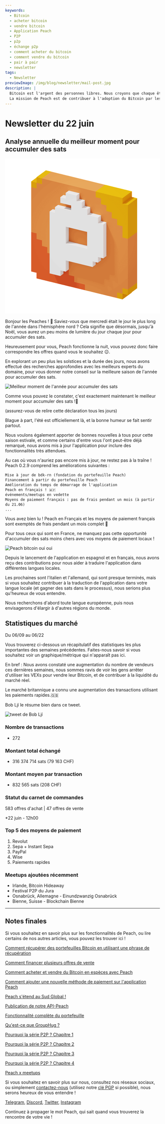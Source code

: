 ```yaml
---
keywords:
  - Bitcoin
  - acheter bitcoin
  - vendre bitcoin
  - Application Peach
  - P2P
  - p2p
  - échange p2p
  - comment acheter du bitcoin
  - comment vendre du bitcoin
  - pair à pair
  - newsletter
tags:
  - Newsletter
previewImage: /img/blog/newsletter/mail-post.jpg
description: |
  Bitcoin est l'argent des personnes libres. Nous croyons que chaque être humain a le droit de choisir la monnaie avec laquelle il souhaite stocker sa richesse, résultant de son travail, de son temps et de son énergie. Peach Bitcoin est la plateforme la plus simple pour acheter et vendre du bitcoin de pair à pair.
  La mission de Peach est de contribuer à l'adoption du Bitcoin par les gens.
---
```


# Newsletter du 22 juin

## Analyse annuelle du meilleur moment pour accumuler des sats

![peachy peach bitcoin gif](/img/blog/newsletter/gif-peach.gif)

Bonjour les Peaches ! 🍑
Saviez-vous que mercredi était le jour le plus long de l'année dans l'hémisphère nord ? Cela signifie que désormais, jusqu'à Noël, vous aurez un peu moins de lumière du jour chaque jour pour accumuler des sats.

Heureusement pour vous, Peach fonctionne la nuit, vous pouvez donc faire correspondre les offres quand vous le souhaitez 😉.

En explorant un peu plus les solstices et la durée des jours, nous avons effectué des recherches approfondies avec les meilleurs experts du domaine, pour vous donner notre conseil sur la meilleure saison de l'année pour accumuler des sats.

![Meilleur moment de l'année pour accumuler des sats](https://img.mailinblue.com/5647291/images/content_library/original/64941307dfe4913ead6c14a6.png)

Comme vous pouvez le constater, c'est exactement maintenant le meilleur moment pour accumuler des sats !💸

(assurez-vous de relire cette déclaration tous les jours)

Blague à part, l'été est officiellement là, et la bonne humeur se fait sentir partout.

Nous voulons également apporter de bonnes nouvelles à tous pour cette saison estivale, et comme certains d'entre vous l'ont peut-être déjà remarqué, nous avons mis à jour l'application pour inclure des fonctionnalités très attendues.

Au cas où vous n'auriez pas encore mis à jour, ne restez pas à la traîne ! Peach 0.2.9 comprend les améliorations suivantes :

    Mise à jour de bdk-rn (fondation du portefeuille Peach)
    Financement à partir du portefeuille Peach
    Amélioration du temps de démarrage de l'application
    Peach en français ! 🇲🇫
    événements/meetups en vedette
    Moyens de paiement français : pas de frais pendant un mois (à partir du 21.06)
    ...

Vous avez bien lu ! Peach en Français et les moyens de paiement français sont exemptés de frais pendant un mois complet 🤑

Pour tous ceux qui sont en France, ne manquez pas cette opportunité d'accumuler des sats moins chers avec vos moyens de paiement locaux !

![Peach bitcoin oui oui](https://img.mailinblue.com/5647291/images/content_library/original/649416828985185b31521435.gif)

Depuis le lancement de l'application en espagnol et en français, nous avons reçu des contributions pour nous aider à traduire l'application dans différentes langues locales.

Les prochaines sont l'italien et l'allemand, qui sont presque terminés, mais si vous souhaitez contribuer à la traduction de l'application dans votre langue locale (et gagner des sats dans le processus), nous serions plus qu'heureux de vous entendre.

Nous recherchons d'abord toute langue européenne, puis nous envisagerons d'élargir à d'autres régions du monde.

## Statistiques du marché

Du 06/09 au 06/22

Vous trouverez ci-dessous un récapitulatif des statistiques les plus importantes des semaines précédentes. Faites-nous savoir si vous souhaitez voir un graphique/métrique qui n'apparaît pas ici.

En bref : Nous avons constaté une augmentation du nombre de vendeurs ces dernières semaines, nous sommes ravis de voir les gens arrêter d'utiliser les VEXs pour vendre leur Bitcoin, et de contribuer à la liquidité du marché réel.

Le marché britannique a connu une augmentation des transactions utilisant les paiements rapides.🇬🇧

Bob Ljí le résume bien dans ce tweet.

![tweet de Bob Ljí](https://img.mailinblue.com/5647291/images/content_library/original/6494188b6eb6f010ad6c7ee3.png)

### Nombre de transactions

- 272

### Montant total échangé

- 316 374 714 sats (79 163 CHF)

### Montant moyen par transaction

- 832 565 sats (208 CHF)

### Statut du carnet de commandes

583 offres d'achat | 47 offres de vente

\*22 juin - 12h00

### Top 5 des moyens de paiement

1. Revolut
2. Sepa + Instant Sepa
3. PayPal
4. Wise
5. Paiements rapides

### Meetups ajoutées récemment

- Irlande, Bitcoin Hideaway
- Festival P2P du Jura
- Osnabrück, Allemagne - Einundzwanzig Osnabrück
- Bienne, Suisse - Blockchain Bienne

---

## Notes finales

Si vous souhaitez en savoir plus sur les fonctionnalités de Peach, ou lire certains de nos autres articles, vous pouvez les trouver ici !

[Comment récupérer des portefeuilles Bitcoin en utilisant une phrase de récupération](https://peachbitcoin.com/fr/blog/how-to-restore-peach-wallet/)

[Comment financer plusieurs offres de vente](https://peachbitcoin.com/fr/blog/funding-multiple-sell-offers/)

[Comment acheter et vendre du Bitcoin en espèces avec Peach](https://peachbitcoin.com/fr/blog/how-to-buy-and-sell-bitcoin-with-cash-using-peach/)

[Comment ajouter une nouvelle méthode de paiement sur l'application Peach](https://peachbitcoin.com/fr/blog/how-to-add-a-payment-method/)

[Peach s'étend au Sud Global !](https://peachbitcoin.com/fr/blog/peach-expands-to-the-global-south/)

[Publication de notre API-Peach](https://peachbitcoin.com/fr/blog/making-our-peach-api-public/)

[Fonctionnalité complète du portefeuille](https://peachbitcoin.com/fr/blog/full-wallet-functionality/)

[Qu'est-ce que GroupHug ?](https://peachbitcoin.com/fr/blog/group-hug/)

[Pourquoi la série P2P ? Chapitre 1](https://peachbitcoin.com/fr/blog/why-p2p-chapter-1/)

[Pourquoi la série P2P ? Chapitre 2](https://peachbitcoin.com/fr/blog/why-p2p-chapter-2/)

[Pourquoi la série P2P ? Chapitre 3](https://peachbitcoin.com/fr/blog/why-p2p-chapter-3-circular-economies/)

[Pourquoi la série P2P ? Chapitre 4](https://peachbitcoin.com/fr/blog/why-p2p-chapter-4-chains-of-trust/)

[Peach x meetups](https://peachbitcoin.com/fr/blog/peach-for-meetups/)

Si vous souhaitez en savoir plus sur nous, consultez nos réseaux sociaux, ou simplement [contactez-nous](mailto:hello@peachbitcoin.com) (utilisez notre [clé PGP](https://keys.openpgp.org/vks/v1/by-fingerprint/48339A19645E2E53488E0E5479E1B270FACD1BD2) si possible), nous serons heureux de vous entendre !

[Telegram](https://t.me/peachtopeach), [Discord](https://discord.gg/ypeHz3SW54), [Twitter](https://twitter.com/peachbitcoin), [Instagram](https://instagram.com/peachbitcoin)

Continuez à propager le mot Peach, qui sait quand vous trouverez la rencontre de votre vie !

